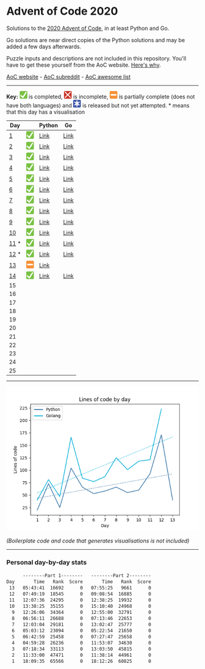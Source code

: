 # Advent of Code 2020

Solutions to the [2020 Advent of Code](https://adventofcode.com/2020), in at least Python and Go.

Go solutions are near direct copies of the Python solutions and may be added a few days afterwards.

Puzzle inputs and descriptions are not included in this repository. You'll have to get these yourself from the AoC website. [Here's why](https://www.reddit.com/r/adventofcode/comments/k99rod/sharing_input_data_were_we_requested_not_to/gf2ukkf/?context=3).

[AoC website](https://adventofcode.com) - [AoC subreddit](https://www.reddit.com/r/adventofcode) - [AoC awesome list](https://github.com/Bogdanp/awesome-advent-of-code)

---

**Key:** ![Completed][check] is completed, ![Incomplete][cross] is incomplete, ![Partially complete][partial] is partially complete (does not have both languages) and ![Not yet attempted][pending] is released but not yet attempted. \* means that this day has a visualisation

<!-- PARSE START -->

| Day                         |                                | Python                                | Go                                |
| --------------------------- | ------------------------------ | ------------------------------------- | --------------------------------- |
| [1](/01-reportRepair)       | ![Completed][check]            | [Link](/01-reportRepair/python)       | [Link](/01-reportRepair/go)       |
| [2](/02-passwordPhilosophy) | ![Completed][check]            | [Link](/02-passwordPhilosophy/python) | [Link](/02-passwordPhilosophy/go) |
| [3](/03-tobogganTrajectory) | ![Completed][check]            | [Link](/03-tobogganTrajectory/python) | [Link](/03-tobogganTrajectory/go) |
| [4](/04-passportProcessing) | ![Completed][check]            | [Link](/04-passportProcessing/python) | [Link](/04-passportProcessing/go) |
| [5](/05-binaryBoarding)     | ![Completed][check]            | [Link](/05-binaryBoarding/python)     | [Link](/05-binaryBoarding/go)     |
| [6](/06-customCustoms)      | ![Completed][check]            | [Link](/06-customCustoms/python)      | [Link](/06-customCustoms/go)      |
| [7](/07-handyHaversacks)    | ![Completed][check]            | [Link](/07-handyHaversacks/python)    | [Link](/07-handyHaversacks/go)    |
| [8](/08-handheldHalting)    | ![Completed][check]            | [Link](/08-handheldHalting/python)    | [Link](/08-handheldHalting/go)    |
| [9](/09-encodingError)      | ![Completed][check]            | [Link](/09-encodingError/python)      | [Link](/09-encodingError/go)      |
| [10](/10-adapterArray)      | ![Completed][check]            | [Link](/10-adapterArray/python)       | [Link](/10-adapterArray/go)       |
| [11](/11-seatingSystem) \*  | ![Completed][check]            | [Link](/11-seatingSystem/python)      | [Link](/11-seatingSystem/python)  |
| [12](/12-rainRisk) \*       | ![Completed][check]            | [Link](/12-rainRisk/python)           | [Link](/12-rainRisk/go)           |
| [13](/13-shuttleSearch)     | ![Partially complete][partial] | [Link](/13-shuttleSearch/python)      |                                   |
| [14](/14-dockingData)       | ![Completed][check]            | [Link](/14-dockingData/python)        | [Link](/14-dockingData/go)        |
| 15                          |                                |                                       |                                   |
| 16                          |                                |                                       |                                   |
| 17                          |                                |                                       |                                   |
| 18                          |                                |                                       |                                   |
| 19                          |                                |                                       |                                   |
| 20                          |                                |                                       |                                   |
| 21                          |                                |                                       |                                   |
| 22                          |                                |                                       |                                   |
| 23                          |                                |                                       |                                   |
| 24                          |                                |                                       |                                   |
| 25                          |                                |                                       |                                   |

<!-- PARSE END -->

---

![Lines of code per day](https://github.com/codemicro/adventOfCode/blob/master/.github/clocgraph.png?raw=true)

_(Boilerplate code and code that generates visualisations is not included)_

---

<!-- RANK START -->

### Personal day-by-day stats

```
      --------Part 1--------   --------Part 2--------
Day       Time   Rank  Score       Time   Rank  Score
 13   05:43:41  16692      0   07:55:25   9661      0
 12   07:49:19  18545      0   09:08:54  16885      0
 11   12:07:36  24295      0   12:38:25  19932      0
 10   13:38:25  35155      0   15:10:40  24968      0
  9   12:26:06  34364      0   12:55:00  32791      0
  8   06:56:11  26688      0   07:13:46  22653      0
  7   12:03:04  29181      0   13:02:47  25777      0
  6   05:03:12  23094      0   05:22:54  21650      0
  5   06:42:59  25458      0   07:27:47  25658      0
  4   04:59:28  26236      0   11:53:07  34630      0
  3   07:18:34  33113      0   13:03:50  45815      0
  2   11:33:00  47471      0   11:38:14  44961      0
  1   18:09:35  65566      0   18:12:26  60825      0
```

<!-- RANK END -->

[check]: https://github.com/codemicro/adventOfCode/blob/master/.github/check.png?raw=true
[cross]: https://github.com/codemicro/adventOfCode/blob/master/.github/cross.png?raw=true
[partial]: https://github.com/codemicro/adventOfCode/blob/master/.github/partial.png?raw=true
[pending]: https://github.com/codemicro/adventOfCode/blob/master/.github/asterisk.png?raw=true
